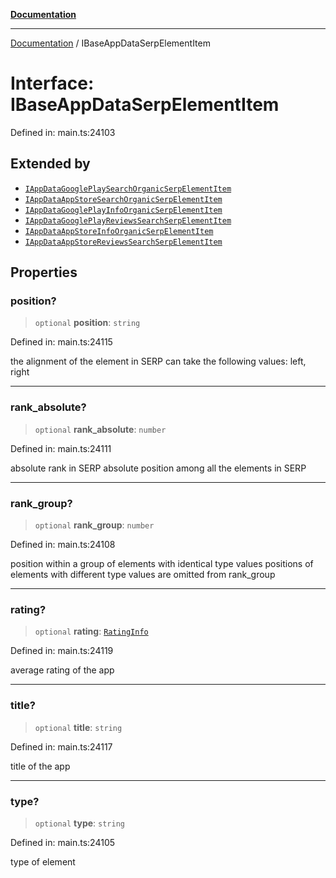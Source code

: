 [**Documentation**](../README.md)

***

[Documentation](../README.md) / IBaseAppDataSerpElementItem

# Interface: IBaseAppDataSerpElementItem

Defined in: main.ts:24103

## Extended by

- [`IAppDataGooglePlaySearchOrganicSerpElementItem`](IAppDataGooglePlaySearchOrganicSerpElementItem.md)
- [`IAppDataAppStoreSearchOrganicSerpElementItem`](IAppDataAppStoreSearchOrganicSerpElementItem.md)
- [`IAppDataGooglePlayInfoOrganicSerpElementItem`](IAppDataGooglePlayInfoOrganicSerpElementItem.md)
- [`IAppDataGooglePlayReviewsSearchSerpElementItem`](IAppDataGooglePlayReviewsSearchSerpElementItem.md)
- [`IAppDataAppStoreInfoOrganicSerpElementItem`](IAppDataAppStoreInfoOrganicSerpElementItem.md)
- [`IAppDataAppStoreReviewsSearchSerpElementItem`](IAppDataAppStoreReviewsSearchSerpElementItem.md)

## Properties

### position?

> `optional` **position**: `string`

Defined in: main.ts:24115

the alignment of the element in SERP
can take the following values:
left, right

***

### rank\_absolute?

> `optional` **rank\_absolute**: `number`

Defined in: main.ts:24111

absolute rank in SERP
absolute position among all the elements in SERP

***

### rank\_group?

> `optional` **rank\_group**: `number`

Defined in: main.ts:24108

position within a group of elements with identical type values
positions of elements with different type values are omitted from rank_group

***

### rating?

> `optional` **rating**: [`RatingInfo`](../classes/RatingInfo.md)

Defined in: main.ts:24119

average rating of the app

***

### title?

> `optional` **title**: `string`

Defined in: main.ts:24117

title of the app

***

### type?

> `optional` **type**: `string`

Defined in: main.ts:24105

type of element
